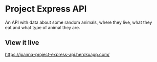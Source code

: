 # Project Express API

An API with data about some random animals, where they live, what they eat and what type of animal they are.

## View it live

https://joanna-project-express-api.herokuapp.com/
